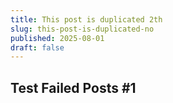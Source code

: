 ```yaml
---
title: This post is duplicated 2th
slug: this-post-is-duplicated-no
published: 2025-08-01
draft: false
---
```


## Test Failed Posts #1
